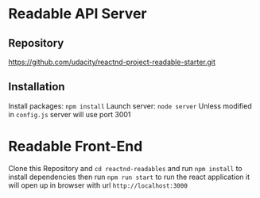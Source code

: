 # Readable API Server

## Repository

https://github.com/udacity/reactnd-project-readable-starter.git

## Installation

Install packages: `npm install`
Launch server: `node server`
Unless modified in `config.js` server will use port 3001


# Readable Front-End

Clone this Repository and `cd reactnd-readables` and run `npm install` to install dependencies
then run `npm run start` to run the react application it will open up in browser with url `http://localhost:3000`
